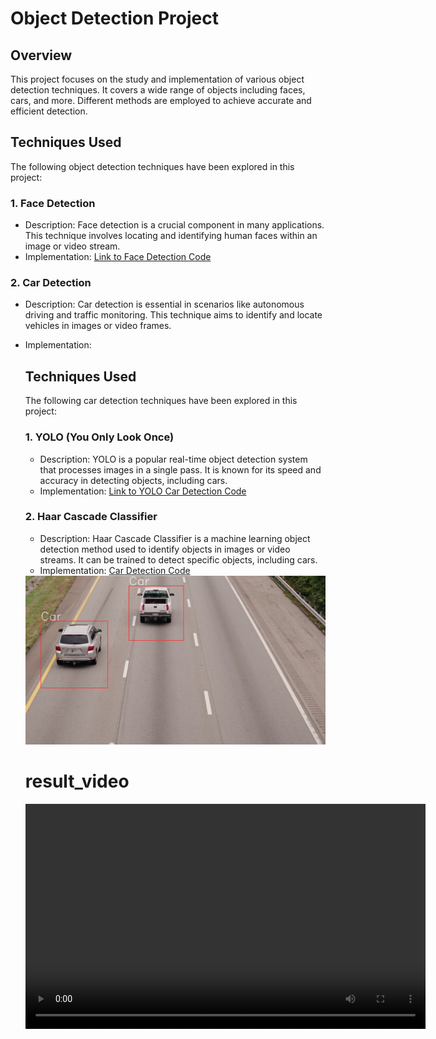 # Object Detection Project

## Overview
This project focuses on the study and implementation of various object detection techniques. It covers a wide range of objects including faces, cars, and more. Different methods are employed to achieve accurate and efficient detection.

## Techniques Used
The following object detection techniques have been explored in this project:

### 1. Face Detection
- Description: Face detection is a crucial component in many applications. This technique involves locating and identifying human faces within an image or video stream.
- Implementation: [Link to Face Detection Code](./face_detection.py)

### 2. Car Detection
- Description: Car detection is essential in scenarios like autonomous driving and traffic monitoring. This technique aims to identify and locate vehicles in images or video frames.
- Implementation: 
    ## Techniques Used
    The following car detection techniques have been explored in this project:

    ### 1. YOLO (You Only Look Once)
    - Description: YOLO is a popular real-time object detection system that processes images in a single pass. It is known for its speed and accuracy in detecting objects, including cars.
    - Implementation: [Link to YOLO Car Detection Code](./yolo_car_detection.py)

    ### 2. Haar Cascade Classifier
    - Description: Haar Cascade Classifier is a machine learning object detection method used to identify objects in images or video streams. It can be trained to detect specific objects, including cars.
    - Implementation: [Car Detection Code](./car_detection.py)

    <img src="car-detection-xml/assets/12109496.jpg" alt="Detection result_1" width="500"/>

    # result_video
    
    <video width="640" height="360" controls>
    <source src="car-detection-xml/input_video2.mp4" type="video/mp4">
        Your browser does not support the video tag.
    </video>


<!-- Add more techniques and implementations as needed -->

